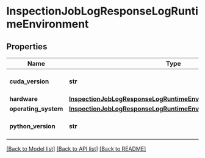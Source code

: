 # InspectionJobLogResponseLogRuntimeEnvironment

## Properties
Name | Type | Description | Notes
------------ | ------------- | ------------- | -------------
**cuda_version** | **str** | CUDA version installed. | [optional] 
**hardware** | [**InspectionJobLogResponseLogRuntimeEnvironmentHardware**](InspectionJobLogResponseLogRuntimeEnvironmentHardware.md) |  | [optional] 
**operating_system** | [**InspectionJobLogResponseLogRuntimeEnvironmentOperatingSystem**](InspectionJobLogResponseLogRuntimeEnvironmentOperatingSystem.md) |  | [optional] 
**python_version** | **str** | Python interpreter version. | [optional] 

[[Back to Model list]](../README.md#documentation-for-models) [[Back to API list]](../README.md#documentation-for-api-endpoints) [[Back to README]](../README.md)


